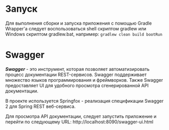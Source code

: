 # Запуск

Для выполнения сборки и запуска приложения с помощью Gradle Wrapper'а следует воспользоваться shell скриптом gradlew 
или Windows скриптом gradlew.bat, например:
`gradlew clean build bootRun`

# Swagger

**_Swagger_** - это инструмент, которая позволяет автоматизировать процесс документации REST-сервисов.
Swagger поддерживает множество языков программирования и фреймворков.
Также Swagger предоставляет UI для удобного просмотра сгенерированной API документации.

В проекте используется Springfox - реализация спецификации Swagger 2 для Spring REST веб-сервиса.

Для просмотра API документации, следует запустить приложение и перейти по следующему URL:
http://localhost:8090/swagger-ui.html